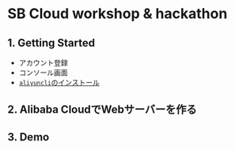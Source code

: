 # SB Cloud workshop & hackathon

## 1. Getting Started
- アカウント登録
- コンソール画面
- [`aliyuncli`のインストール](aliyuncli.md)

## 2. Alibaba CloudでWebサーバーを作る
## 3. Demo